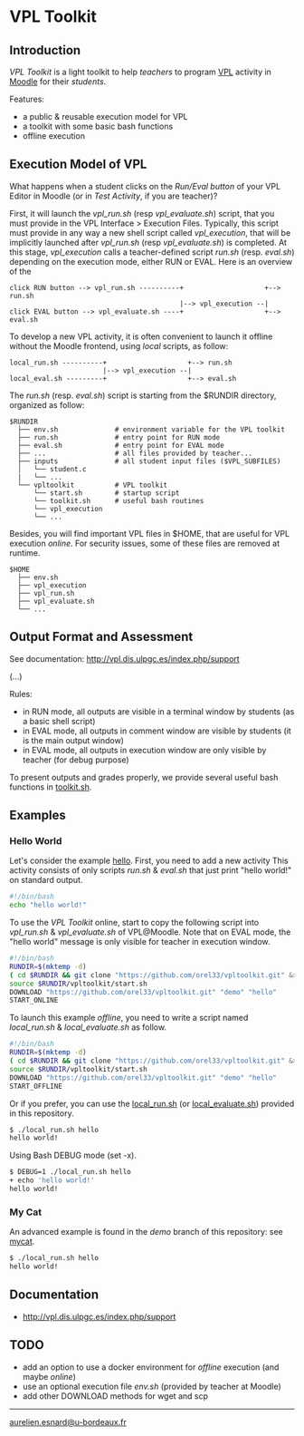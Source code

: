 # VPL Toolkit

## Introduction

*VPL Toolkit* is a light toolkit to help *teachers* to program [VPL](http://vpl.dis.ulpgc.es/) activity in [Moodle](https://moodle.org/) for their *students*.

Features:

* a public & reusable execution model for VPL
* a toolkit with some basic bash functions
* offline execution

## Execution Model of VPL

What happens when a student clicks on the *Run/Eval button* of your VPL Editor in Moodle (or in *Test Activity*, if you are teacher)?

First, it will launch the *vpl_run.sh* (resp *vpl_evaluate.sh*) script, that you must provide in the VPL Interface > Execution Files. Typically, this script must provide in any way a new shell script called *vpl_execution*, that will be implicitly launched after *vpl_run.sh* (resp *vpl_evaluate.sh*) is completed. At this stage, *vpl_execution* calls a teacher-defined script *run.sh* (resp. *eval.sh*) depending on the execution mode, either RUN or EVAL. Here is an overview of the 

```text
click RUN button --> vpl_run.sh ----------+                    +--> run.sh
                                          |--> vpl_execution --|
click EVAL button --> vpl_evaluate.sh ----+                    +--> eval.sh
```

To develop a new VPL activity, it is often convenient to launch it offline without the Moodle frontend, using *local* scripts, as follow:

```text
local_run.sh ----------+                    +--> run.sh
                       |--> vpl_execution --|
local_eval.sh ---------+                    +--> eval.sh
```

The *run.sh* (resp. *eval.sh*) script is starting from the $RUNDIR directory, organized as follow:

```text
$RUNDIR
  ├── env.sh              # environment variable for the VPL toolkit
  ├── run.sh              # entry point for RUN mode
  ├── eval.sh             # entry point for EVAL mode
  ├── ...                 # all files provided by teacher...
  ├── inputs              # all student input files ($VPL_SUBFILES)
  │   └── student.c
  |   └── ...
  └── vpltoolkit          # VPL toolkit
      └── start.sh        # startup script
      └── toolkit.sh      # useful bash routines
      └── vpl_execution
      └── ...
```

Besides, you will find important VPL files in $HOME, that are useful for VPL execution *online*. For security issues, some of these files are removed at runtime.

```text
$HOME
  ├── env.sh
  ├── vpl_execution
  ├── vpl_run.sh
  ├── vpl_evaluate.sh
  └── ...
```

## Output Format and Assessment

See documentation: http://vpl.dis.ulpgc.es/index.php/support

(...)

Rules:

* in RUN mode, all outputs are visible in a terminal window by students (as a basic shell script)
* in EVAL mode, all outputs in comment window are visible by students (it is the main output window)
* in EVAL mode, all outputs in execution window are only visible by teacher (for debug purpose)

To present outputs and grades properly, we provide several useful bash functions in [toolkit.sh](https://github.com/orel33/vpltoolkit/blob/master/toolkit.sh).

## Examples

### Hello World

Let's consider the example [hello](https://github.com/orel33/vpltoolkit/tree/demo/hello). First, you need to add a new activity  This activity consists of only scripts *run.sh* & *eval.sh* that just print "hello world!" on standard output. 

```bash
#!/bin/bash
echo "hello world!"
```

To use the *VPL Toolkit* online, start to copy the following script into *vpl_run.sh* & *vpl_evaluate.sh* of VPL@Moodle. Note that on EVAL mode, the "hello world" message is only visible for teacher in execution window.

```bash
#!/bin/bash
RUNDIR=$(mktemp -d)
( cd $RUNDIR && git clone "https://github.com/orel33/vpltoolkit.git" &> /dev/null )
source $RUNDIR/vpltoolkit/start.sh
DOWNLOAD "https://github.com/orel33/vpltoolkit.git" "demo" "hello"
START_ONLINE
```

To launch this example *offline*, you need to write a script named *local_run.sh* & *local_evaluate.sh* as follow.

```bash
#!/bin/bash
RUNDIR=$(mktemp -d)
( cd $RUNDIR && git clone "https://github.com/orel33/vpltoolkit.git" &> /dev/null )
source $RUNDIR/vpltoolkit/start.sh
DOWNLOAD "https://github.com/orel33/vpltoolkit.git" "demo" "hello"
START_OFFLINE
```

Or if you prefer, you can use the [local_run.sh](https://github.com/orel33/vpltoolkit/blob/master/local_run.sh) (or [local_evaluate.sh](https://github.com/orel33/vpltoolkit/blob/master/local_evaluate.sh)) provided in this repository.

```bash
$ ./local_run.sh hello
hello world!
```

Using Bash DEBUG mode (set -x).

```bash
$ DEBUG=1 ./local_run.sh hello
+ echo 'hello world!'
hello world!
```

### My Cat

An advanced example is found in the *demo* branch of this repository: see [mycat](https://github.com/orel33/vpltoolkit/tree/demo/mycat).


```bash
$ ./local_run.sh hello
hello world!
```

## Documentation

* http://vpl.dis.ulpgc.es/index.php/support

## TODO

* add an option to use a docker environment for *offline* execution (and maybe *online*)
* use an optional execution file *env.sh* (provided by teacher at Moodle)
* add other DOWNLOAD methods for wget and scp

---
aurelien.esnard@u-bordeaux.fr
